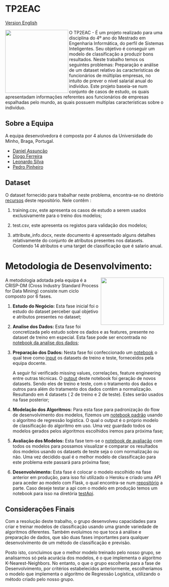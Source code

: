 # TP2EAC
[Version English](README-en.md)

<img align="left" src="https://media.giphy.com/media/ADgfsbHcS62Jy/giphy.gif" width="200" height="200" /> 

O TP2EAC - É um projeto realizado para uma disciplina do 4º ano do Mestrado em Engenharia Informática, do perfil de Sistemas Inteligentes. Seu objetivo é conseguir um modelo de classificação a produzir bons resultados. Neste trabalho temos os seguintes problemas: Preparação e análise de um dataset relativo às características de funcionários de múltiplas empresas, no intuito de prever o nível salarial anual do indivíduo.
Este projeto baseia-se num conjunto de casos de estudo, os quais apresentadam informações referentes aos funcionários de empresas espalhadas pelo mundo, as quais possuem
 multiplas características sobre o indivíduo.







## Sobre a Equipa 
A equipa desenvolvedora é composta por 4 alunos da Universidade do Minho, Braga, Portugal.

* [Daniel Assunção](https://github.com/guiyrt)
* [Diogo Ferreira ](https://github.com/DiogoFerreira99)
* [Leonardo Silva](https://github.com/leoproject)
* [Pedro Pinheiro](https://github.com/Pinheiro9655)

## Dataset
O dataset fornecido para trabalhar neste problema, encontra-se no diretório [recursos](resources/) deste repositório. Nele contêm :

1. training.csv, este apresenta os casos de estudo a serem usados exclusivamente para o treino dos modelos;

2. test.csv, este apresenta os registos para validação dos modelos;

3. attribute_info.docx, neste documento é apresentado alguns detalhes relativamente do conjunto de atributos presentes nos datasets. Contendo 14 atributos e uma target de classificação que é salario anual.
   

# Metodologia de Desenvolvimento:
<img align="right" src="https://media.giphy.com/media/l4pTsNgkamxfk2ZLq/giphy.gif" width="200" height="150"/> 
A metodologia adotada pela equipa é a CRISP-DM (Cross Industry Standard Process for Data Mining) consiste num ciclo composto por 6 fases.

1. **Estudo do Negócio:** Esta fase inicial foi o estudo do dataset perceber qual objetivo e atributos presentes no dataset;

2. **Analise dos Dados:** Esta fase foi concretizada pelo estudo sobre os dados e as features, presente no dataset de treino em especial. Esta fase pode ser encontrada no [notebook da analise dos dados](../TP2EAC/data_analysis/TP2EAC_AnaliseDados.ipynb);

3. **Preparação dos Dados:** Nesta fase foi confeccionado um [notebook](../TP2EAC/Data_Preparation/TP2EAC_Preparação_dos_Dados.ipynb) o qual teve como  [input](../TP2EAC/Data_Preparation/Input) os datasets de treino e teste, forneceidos pela equipa docente. 
   
   A seguir foi verificado missing values, correlações, feature engineering entre outras técnicas. O [output](../TP2EAC/Data_Preparation/Output) deste notebook foi geração de novos datasets. Sendo eles de treino e teste, com o tratamento dos dados e outros para além do tratamento dos dados contêm a normalização. Resultando em 4 datasets ( 2 de treino e 2 de teste). Estes serão usados na fase posterior;

4. **Modelação dos Algoritmos:** Para esta fase para padronização  do flow de desenvolvimento dos modelos, fizemos um [notebook padrão](models/reglog/TP2EAC-STANDARD-MODEL.ipynb) usando o algoritmo de regressão logistica. O qual o output é o próprio modelo de classificação do algoritmo em uso.  Uma vez guardado todos os modelos gerados pelos algoritmos escolhidos iremos para próxima fase;

5. **Avaliação dos Modelos:** Esta fase tem-se o [notebook de avaliação](benchmark/TP2AEC-AVALIACAO.ipynb) com todos os modelos para possamos visualizar e comparar os resultados dos modelos usando os datasets de teste seja o com normalização ou não. Uma vez decidido qual é o melhor modelo de classificação para este problema este passará para próxima fase;
   
6. **Desenvolvimento:** Esta fase é colocar o modelo escolhido na fase anterior em produção, para isso foi utilizado o Heroku e criado uma API para aceder ao modelo com Flask, o qual encontra-se num [repositório](https://github.com/leoproject/appModel) a parte. Caso deseje testar a api com o modelo em produção temos um notebook para isso na diretória [testApi](testApi/Testar%20Modelo.ipynb).




## Considerações Finais
Com a resolução deste trabalho, o grupo desenvolveu capacidades para criar e treinar modelos de classificação usando uma grande variedade de algoritmos diferentes. Também evoluímos no que toca á análise e preparação de dados, que são duas fases importantes para qualquer desenvolvimento de um método de classificação e previsão.

Posto isto, concluímos que o melhor modelo treinado pelo nosso grupo, se analisarmos só pela acurácia dos modelos, é o que implementa o algoritmo K-Nearest-Neighbors. No entanto, o que o grupo escolheria para a fase de Desenvolvimento, por critérios estabelecidos anteriormente, escolheríamos o modelo que implementa o algoritmo de Regressão Logística, utilizando o método criado pelo nosso grupo.
